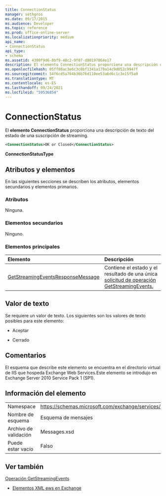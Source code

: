 ```yaml
---
title: ConnectionStatus
manager: sethgros
ms.date: 09/17/2015
ms.audience: Developer
ms.topic: reference
ms.prod: office-online-server
ms.localizationpriority: medium
api_name:
- ConnectionStatus
api_type:
- schema
ms.assetid: 4300f9d6-8bf9-48c2-9f07-d80197864e17
description: El elemento ConnectionStatus proporciona una descripción de texto del estado de una suscripción de streaming.
ms.openlocfilehash: 05ff80ac3e6c3c8bf1341a179a14c9d052c9947f
ms.sourcegitcommit: 54f6cd5a704b36b76d110ee53a6d6c1c3e15f5a9
ms.translationtype: MT
ms.contentlocale: es-ES
ms.lasthandoff: 09/24/2021
ms.locfileid: "59536854"
---
```

# <a name="connectionstatus"></a>ConnectionStatus

El **elemento ConnectionStatus** proporciona una descripción de texto del estado de una suscripción de streaming. 
  
```xml
<ConnectionStatus>OK or Closed</ConnectionStatus>
```

 **ConnectionStatusType**
## <a name="attributes-and-elements"></a>Atributos y elementos

En las siguientes secciones se describen los atributos, elementos secundarios y elementos primarios.
  
### <a name="attributes"></a>Atributos

Ninguna.
  
### <a name="child-elements"></a>Elementos secundarios

Ninguno.
  
### <a name="parent-elements"></a>Elementos principales

|**Elemento**|**Descripción**|
|:-----|:-----|
|[GetStreamingEventsResponseMessage](getstreamingeventsresponsemessage.md) <br/> |Contiene el estado y el resultado de una única [solicitud de operación GetStreamingEvents.](getstreamingevents-operation.md)  <br/> |
   
## <a name="text-value"></a>Valor de texto

Se requiere un valor de texto. Los siguientes son los valores de texto posibles para este elemento:
  
- Aceptar
    
- Cerrado
    
## <a name="remarks"></a>Comentarios

El esquema que describe este elemento se encuentra en el directorio virtual de IIS que hospeda Exchange Web Services.Este elemento se introdujo en Exchange Server 2010 Service Pack 1 (SP1).
  
## <a name="element-information"></a>Información del elemento

|||
|:-----|:-----|
|Namespace  <br/> |https://schemas.microsoft.com/exchange/services/2006/messages  <br/> |
|Nombre de esquema  <br/> |Esquema de mensajes  <br/> |
|Archivo de validación  <br/> |Messages.xsd  <br/> |
|Puede estar vacío  <br/> |Falso  <br/> |
   
## <a name="see-also"></a>Ver también



[Operación GetStreamingEvents](getstreamingevents-operation.md)


- [Elementos XML ews en Exchange](ews-xml-elements-in-exchange.md)

